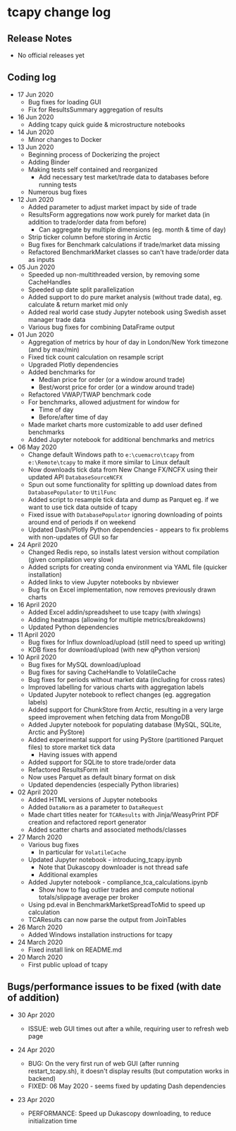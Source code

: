 # tcapy change log

## Release Notes

* No official releases yet

## Coding log
* 17 Jun 2020
    * Bug fixes for loading GUI
    * Fix for ResultsSummary aggregation of results
* 16 Jun 2020
    * Adding tcapy quick guide & microstructure notebooks
* 14 Jun 2020
    * Minor changes to Docker
* 13 Jun 2020
    * Beginning process of Dockerizing the project
    * Adding Binder
    * Making tests self contained and reorganized
        * Add necessary test market/trade data to databases before running tests
    * Numerous bug fixes
* 12 Jun 2020
    * Added parameter to adjust market impact by side of trade
    * ResultsForm aggregations now work purely for market data (in addition to trade/order data from before)
        * Can aggregate by multiple dimensions (eg. month & time of day)
    * Strip ticker column before storing in Arctic
    * Bug fixes for Benchmark calculations if trade/market data missing
    * Refactored BenchmarkMarket classes so can't have trade/order data as inputs
* 05 Jun 2020
    * Speeded up non-multithreaded version, by removing some CacheHandles
    * Speeded up date split parallelization
    * Added support to do pure market analysis (without trade data), eg. calculate & return market mid only
    * Added real world case study Jupyter notebook using Swedish asset manager trade data
    * Various bug fixes for combining DataFrame output
* 01 Jun 2020
    * Aggregation of metrics by hour of day in London/New York timezone (and by max/min)
    * Fixed tick count calculation on resample script
    * Upgraded Plotly dependencies
    * Added benchmarks for
        * Median price for order (or a window around trade)
        * Best/worst price for order (or a window around trade)
    * Refactored VWAP/TWAP benchmark code
    * For benchmarks, allowed adjustment for window for
        * Time of day
        * Before/after time of day
    * Made market charts more customizable to add user defined benchmarks
    * Added Jupyter notebook for additional benchmarks and metrics
* 06 May 2020
    * Change default Windows path to `e:\cuemacro\tcapy` from `e:\Remote\tcapy` to 
    make it more similar to Linux default
    * Now downloads tick data from New Change FX/NCFX using their updated API `DatabaseSourceNCFX`
    * Spun out some functionality for splitting up download dates from `DatabasePopulator` to `UtilFunc`
    * Added script to resample tick data and dump as Parquet eg. if we want to use tick data outside of tcapy
    * Fixed issue with `DatabasePopulator` ignoring downloading of points around end of periods if on weekend
    * Updated Dash/Plotly Python dependencies - appears to fix problems with non-updates of GUI so far
* 24 April 2020
    * Changed Redis repo, so installs latest version without compilation (given compilation very slow)
    * Added scripts for creating conda environment via YAML file (quicker installation)
    * Added links to view Jupyter notebooks by nbviewer
    * Bug fix on Excel implementation, now removes previously drawn charts
* 16 April 2020
    * Added Excel addin/spreadsheet to use tcapy (with xlwings)
    * Adding heatmaps (allowing for multiple metrics/breakdowns)
    * Updated Python dependencies
* 11 April 2020
    * Bug fixes for Influx download/upload (still need to speed up writing)
    * KDB fixes for download/upload (with new qPython version)
* 10 April 2020
    * Bug fixes for MySQL download/upload
    * Bug fixes for saving CacheHandle to VolatileCache
    * Bug fixes for periods without market data (including for cross rates)
    * Improved labelling for various charts with aggregation labels
    * Updated Jupyter notebook to reflect changes (eg. aggregation labels)
    * Added support for ChunkStore from Arctic, resulting in a very large speed improvement when fetching data from MongoDB
    * Added Jupyter notebook for populating database (MySQL, SQLite, Arctic and PyStore)
    * Added experimental support for using PyStore (partitioned Parquet files) to store market tick data
        * Having issues with append
    * Added support for SQLite to store trade/order data
    * Refactored ResultsForm init
    * Now uses Parquet as default binary format on disk
    * Updated dependencies (especially Python libraries)
* 02 April 2020
    * Added HTML versions of Jupyter notebooks
    * Added `DataNorm` as a parameter to `DataRequest`
    * Made chart titles neater for `TCAResults` with Jinja/WeasyPrint PDF creation and refactored report generator
    * Added scatter charts and associated methods/classes
* 27 March 2020
    * Various bug fixes 
        * In particular for `VolatileCache`
    * Updated Jupyter notebook - introducing_tcapy.ipynb
        * Note that Dukascopy downloader is not thread safe
        * Additional examples
    * Added Jupyter notebook - compliance_tca_calculations.ipynb
        * Show how to flag outlier trades and compute notional totals/slippage average per broker
    * Using pd.eval in BenchmarkMarketSpreadToMid to speed up calculation
    * TCAResults can now parse the output from JoinTables
* 26 March 2020
    * Added Windows installation instructions for tcapy
* 24 March 2020
    * Fixed install link on README.md
* 20 March 2020
    * First public upload of tcapy
    
## Bugs/performance issues to be fixed (with date of addition)

* 30 Apr 2020
    * ISSUE: web GUI times out after a while, requiring user to refresh web page
    
* 24 Apr 2020
    * BUG: On the very first run of web GUI (after running restart_tcapy.sh), it doesn't display results (but computation 
    works in backend)
    * FIXED: 06 May 2020 - seems fixed by updating Dash dependencies
* 23 Apr 2020
    * PERFORMANCE: Speed up Dukascopy downloading, to reduce initialization time